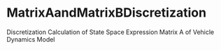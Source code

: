 # MatrixAandMatrixBDiscretization
Discretization Calculation of State Space Expression Matrix A of Vehicle Dynamics Model

